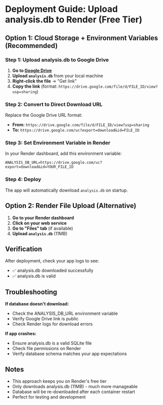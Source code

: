 # Deployment Guide: Upload analysis.db to Render (Free Tier)

## Option 1: Cloud Storage + Environment Variables (Recommended)

### Step 1: Upload analysis.db to Google Drive

1. **Go to [Google Drive](https://drive.google.com)**
2. **Upload `analysis.db`** from your local machine
3. **Right-click the file** → "Get link"
4. **Copy the link** (format: `https://drive.google.com/file/d/FILE_ID/view?usp=sharing`)

### Step 2: Convert to Direct Download URL

Replace the Google Drive URL format:
- **From:** `https://drive.google.com/file/d/FILE_ID/view?usp=sharing`
- **To:** `https://drive.google.com/uc?export=download&id=FILE_ID`

### Step 3: Set Environment Variable in Render

In your Render dashboard, add this environment variable:

```
ANALYSIS_DB_URL=https://drive.google.com/uc?export=download&id=YOUR_FILE_ID
```

### Step 4: Deploy

The app will automatically download `analysis.db` on startup.

## Option 2: Render File Upload (Alternative)

1. **Go to your Render dashboard**
2. **Click on your web service**
3. **Go to "Files" tab** (if available)
4. **Upload `analysis.db`** (11MB)

## Verification

After deployment, check your app logs to see:
- ✅ analysis.db downloaded successfully
- ✅ analysis.db is valid

## Troubleshooting

**If database doesn't download:**
- Check the ANALYSIS_DB_URL environment variable
- Verify Google Drive link is public
- Check Render logs for download errors

**If app crashes:**
- Ensure analysis.db is a valid SQLite file
- Check file permissions on Render
- Verify database schema matches your app expectations

## Notes

- This approach keeps you on Render's free tier
- Only downloads analysis.db (11MB) - much more manageable
- Database will be re-downloaded after each container restart
- Perfect for testing and development 